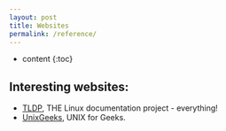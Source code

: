 ```yaml
---
layout: post
title: Websites
permalink: /reference/
---
```


* content
{:toc}


## Interesting websites:

  - [TLDP](http://tldp.org/guides.html), THE Linux documentation project - everything!
  - [UnixGeeks](http://unixgeeks.org/), UNIX for Geeks.

